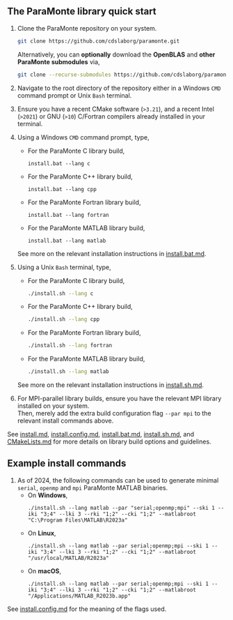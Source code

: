 ## The ParaMonte library quick start

1.  Clone the ParaMonte repository on your system.
    ```bash
    git clone https://github.com/cdslaborg/paramonte.git
    ```
    Alternatively, you can **optionally** download the **OpenBLAS** and **other ParaMonte submodules** via,
    ```bash
    git clone --recurse-submodules https://github.com/cdslaborg/paramonte.git
    ```

2.  Navigate to the root directory of the repository 
    either in a Windows `CMD` command prompt or Unix `Bash` terminal.
3.  Ensure you have a recent CMake software (`>3.21`), and a recent 
    Intel (`>2021`) or GNU (`>10`) C/Fortran compilers already installed in your terminal.
4.  Using a Windows `CMD` command prompt, type,
    +   For the ParaMonte C library build,
        ```batch
        install.bat --lang c
        ```
    +   For the ParaMonte C++ library build,
        ```batch
        install.bat --lang cpp
        ```
    +   For the ParaMonte Fortran library build,
        ```batch
        install.bat --lang fortran
        ```
    +   For the ParaMonte MATLAB library build,
        ```batch
        install.bat --lang matlab
        ```

    See more on the relevant installation instructions in [install.bat.md](./install.bat.md).    

5.  Using a Unix `Bash` terminal, type,
    +   For the ParaMonte C library build,
        ```bash
        ./install.sh --lang c
        ```
    +   For the ParaMonte C++ library build,
        ```bash
        ./install.sh --lang cpp
        ```
    +   For the ParaMonte Fortran library build,
        ```bash
        ./install.sh --lang fortran
        ```
    +   For the ParaMonte MATLAB library build,
        ```bash
        ./install.sh --lang matlab
        ```
    See more on the relevant installation instructions in [install.sh.md](./install.sh.md).  

4.  For MPI-parallel library builds, ensure you have the relevant MPI library installed on your system.  
    Then, merely add the extra build configuration flag `--par mpi` to the relevant install commands above.  

See 
[install.md](./install.md), 
[install.config.md](./install.config.md), 
[install.bat.md](./install.bat.md), 
[install.sh.md](./install.sh.md), and 
[CMakeLists.md](./CMakeLists.md) 
for more details on library build options and guidelines.  

## Example install commands  

1.  As of 2024, the following commands can be used to generate 
    minimal `serial`, `openmp` and `mpi` ParaMonte MATLAB binaries.  
    +   On **Windows**,
        ```batch
        ./install.sh --lang matlab --par "serial;openmp;mpi" --ski 1 --iki "3;4" --lki 3 --rki "1;2" --cki "1;2" --matlabroot "C:\Program Files\MATLAB\R2023a"
        ```
    +   On **Linux**,
        ```batch
        ./install.sh --lang matlab --par serial;openmp;mpi --ski 1 --iki "3;4" --lki 3 --rki "1;2" --cki "1;2" --matlabroot "/usr/local/MATLAB/R2023a"
        ```
    +   On **macOS**,
        ```batch
        ./install.sh --lang matlab --par serial;openmp;mpi --ski 1 --iki "3;4" --lki 3 --rki "1;2" --cki "1;2" --matlabroot "/Applications/MATLAB_R2023b.app"
        ```

See [install.config.md](./install.config.md) for the meaning of the flags used.  